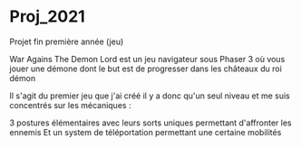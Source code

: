 # Proj_2021
Projet fin première année (jeu)

War Agains The Demon Lord est un jeu navigateur sous Phaser 3 où vous jouer une démone dont le but est de progresser dans les châteaux du roi démon

Il s'agit du premier jeu que j'ai créé il y a donc qu'un seul niveau et me suis concentrés sur les mécaniques :

3 postures élémentaires avec leurs sorts uniques permettant d'affronter les ennemis
Et un system de téléportation permettant une certaine mobilités
